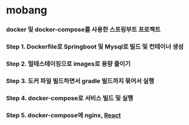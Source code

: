 # mobang
### docker 및 docker-compose를 사용한 스프링부트 프로젝트

### Step 1. Dockerfile로 Springboot 및 Mysql로 빌드 및 컨테이너 생성

### Step 2. 멀테스테이징으로 images로 용량 줄이기

### Step 3. 도커 파일 빌드하면서 gradle 빌드까지 묶어서 실행

### Step 4. docker-compose로 서비스 빌드 및 실행

### Step 5. docker-compose에 nginx, [React](https://github.com/raccoonjeong/mobang-front)
